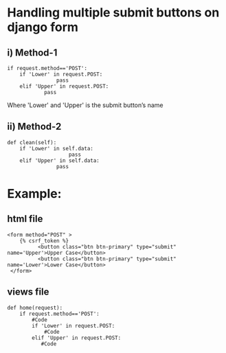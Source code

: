 # Handling multiple submit buttons on django form
## i) Method-1
```
if request.method=='POST':
	if 'Lower' in request.POST:
            	pass
	elif 'Upper' in request.POST:
           	pass
``` 
Where 'Lower' and 'Upper' is the submit button’s name

## ii) Method-2
```
def clean(self):
	if 'Lower' in self.data:
            		pass
	elif 'Upper' in self.data:
           		pass
```
# Example:

## html file
```
<form method="POST" > 
	{% csrf_token %}
          <button class="btn btn-primary" type="submit" name='Upper'>Upper Case</button>
          <button class="btn btn-primary" type="submit" name='Lower'>Lower Case</button>
 </form>
```


## views file
```
def home(request):
    if request.method=='POST':
        #Code
        if 'Lower' in request.POST:
            #Code
        elif 'Upper' in request.POST:
           #Code
```
